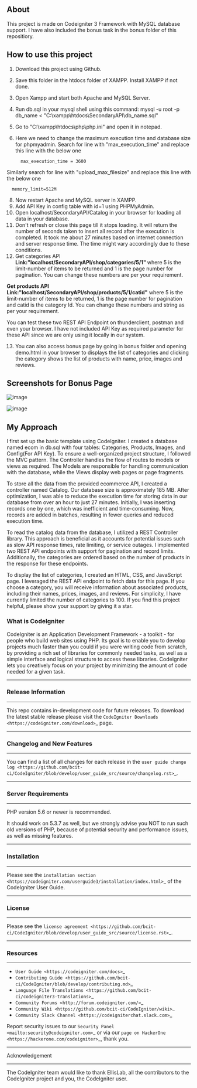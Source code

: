 ## About
This project is made on Codeigniter 3 Framework with MySQL database support. I have also included the bonus task in the bonus folder of this repositiory.


## How to use this project

1. Download this project using Github.
2. Save this folder in the htdocs folder of XAMPP. Install XAMPP if not done.
3. Open Xampp and start both Apache and MySQL Server.
4. Run db.sql in your mysql shell using this command: mysql -u root -p db_name < "C:\xampp\htdocs\SecondaryAPI\db_name.sql"
5. Go to "C:\xampp\htdocs\php\php.ini" and open it in notepad.
6. Here we need to change the maximum execution time and database size for phpmyadmin.
 Search for line with "max_execution_time" and replace this line with the below one


         max_execution_time = 3600

Similarly search for line with "upload_max_filesize" and replace this line with the below one

      memory_limit=512M

8. Now restart Apache and MySQL server in XAMPP.
9. Add API Key in config table with id=1 using PHPMyAdmin.
10. Open localhost/SecondaryAPI/Catalog in your browser for loading all data in your database.
11. Don't refresh or close this page till it stops loading. It will return the number of seconds taken to insert all record after the execution is completed.
	It took me about 27 minutes based on internet connection and server response time. The time might vary accordingly due to these conditions.
12. Get categories API <b>Link:"localhost/SecondaryAPI/shop/categories/5/1" </b>
where 5 is the limit-number of items to be returned and 1 is the page number for pagination. You can change these numbers are per your requirement.

<b>Get products API Link:"localhost/SecondaryAPI/shop/products/5/1/catid"</b>
where 5 is the limit-number of items to be returned, 1 is the page number for pagination and catid is the category Id. You can change these numbers and string as per your requirement.

You can test these two REST API Endpoint on thunderclient, postman and even your browser. I have not included API Key as required parameter for these API since we are only using it locally in our system.
 
13. You can also access bonus page by going in bonus folder and opening demo.html in your browser to displays the list of categories and clicking the category shows the list of products with name, price, images and reviews.

## Screenshots for Bonus Page

![image](https://github.com/ankpan18/SecondaryAPI/assets/79756942/acd2f9df-b36c-4ef7-a887-70cdcad85060)


![image](https://github.com/ankpan18/SecondaryAPI/assets/79756942/a7f4c62a-e71f-466f-a26d-61673bce4658)


## My Approach

I first set up the basic template using CodeIgniter. I created a database named ecom in db.sql with four tables: Categories, Products, Images, and Config(For API Key). To ensure a well-organized project structure, I followed the MVC pattern. The Controller handles the flow of routes to models or views as required. The Models are responsible for handling communication with the database, while the Views display web pages or page fragments.

To store all the data from the provided ecommerce API, I created a controller named Catalog. Our database size is approximately 185 MB. After optimization, I was able to reduce the execution time for storing data in our database from over an hour to just 27 minutes. Initially, I was inserting records one by one, which was inefficient and time-consuming. Now, records are added in batches, resulting in fewer queries and reduced execution time.

To read the catalog data from the database, I utilized a REST Controller library. This approach is beneficial as it accounts for potential issues such as slow API response times, rate limiting, or service outages. I implemented two REST API endpoints with support for pagination and record limits. Additionally, the categories are ordered based on the number of products in the response for these endpoints.

To display the list of categories, I created an HTML, CSS, and JavaScript page. I leveraged the REST API endpoint to fetch data for this page. If you choose a category, you will receive information about associated products, including their names, prices, images, and reviews. For simplicity, I have currently limited the number of categories to 100. If you find this project helpful, please show your support by giving it a star.




### What is CodeIgniter


CodeIgniter is an Application Development Framework - a toolkit - for people
who build web sites using PHP. Its goal is to enable you to develop projects
much faster than you could if you were writing code from scratch, by providing
a rich set of libraries for commonly needed tasks, as well as a simple
interface and logical structure to access these libraries. CodeIgniter lets
you creatively focus on your project by minimizing the amount of code needed
for a given task.

*******************
### Release Information
*******************

This repo contains in-development code for future releases. To download the
latest stable release please visit the `CodeIgniter Downloads
<https://codeigniter.com/download>`_ page.

**************************
### Changelog and New Features
**************************

You can find a list of all changes for each release in the `user
guide change log <https://github.com/bcit-ci/CodeIgniter/blob/develop/user_guide_src/source/changelog.rst>`_.

*******************
### Server Requirements
*******************

PHP version 5.6 or newer is recommended.

It should work on 5.3.7 as well, but we strongly advise you NOT to run
such old versions of PHP, because of potential security and performance
issues, as well as missing features.

************
### Installation
************

Please see the `installation section <https://codeigniter.com/userguide3/installation/index.html>`_
of the CodeIgniter User Guide.

*******
### License
*******

Please see the `license
agreement <https://github.com/bcit-ci/CodeIgniter/blob/develop/user_guide_src/source/license.rst>`_.

*********
### Resources
*********

-  `User Guide <https://codeigniter.com/docs>`_
-  `Contributing Guide <https://github.com/bcit-ci/CodeIgniter/blob/develop/contributing.md>`_
-  `Language File Translations <https://github.com/bcit-ci/codeigniter3-translations>`_
-  `Community Forums <http://forum.codeigniter.com/>`_
-  `Community Wiki <https://github.com/bcit-ci/CodeIgniter/wiki>`_
-  `Community Slack Channel <https://codeigniterchat.slack.com>`_

Report security issues to our `Security Panel <mailto:security@codeigniter.com>`_
or via our `page on HackerOne <https://hackerone.com/codeigniter>`_, thank you.

***************
Acknowledgement
***************

The CodeIgniter team would like to thank EllisLab, all the
contributors to the CodeIgniter project and you, the CodeIgniter user.
